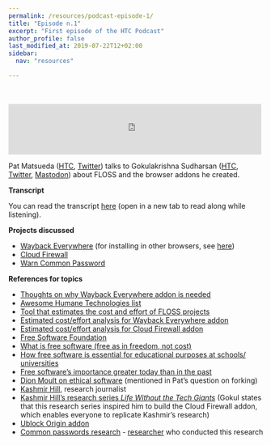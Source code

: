 ```yaml
---
permalink: /resources/podcast-episode-1/
title: "Episode n.1"
excerpt: "First episode of the HTC Podcast"
author_profile: false
last_modified_at: 2019-07-22T12+02:00
sidebar:
  nav: "resources"

---
```


<br/>
<br/>

<iframe src="https://archive.org/embed/htcpodcast1" width="500" height="100" frameborder="0" webkitallowfullscreen="true" mozallowfullscreen="true" allowfullscreen></iframe>

Pat Matsueda ([HTC](https://community.humanetech.com/u/patm), [Twitter](https://twitter.com/patmatsueda)) talks to Gokulakrishna Sudharsan ([HTC](https://community.humanetech.com/u/gkrishnaks), [Twitter](https://twitter.com/gkrishnaks), [Mastodon](https://framapiaf.org/@gkrishnaks)) about FLOSS and the browser addons he created.

**Transcript**

You can read the transcript [here](/resources/podcast-episode-1-transcript/) (open in a new tab to read along while listening).



**Projects discussed**

- [Wayback Everywhere](https://addons.mozilla.org/en-US/firefox/addon/wayback-everywhere) (for installing in other browsers, see [here](https://gitlab.com/gkrishnaks/WaybackEverywhere-Firefox/snippets/1739885))
- [Cloud Firewall](https://addons.mozilla.org/en-US/firefox/addon/cloud-firewall)
- [Warn Common Password](https://addons.mozilla.org/en-US/firefox/addon/warn-common-password)

**References for topics**

- [Thoughts on why Wayback Everywhere addon is needed](https://gitlab.com/gkrishnaks/WaybackEverywhere-Firefox/snippets/1799237)
- [Awesome Humane Technologies list](https://github.com/humanetech-community/awesome-humane-tech/blob/master/README.md)
- [Tool that estimates the cost and effort of FLOSS projects](https://www.openhub.net)
- [Estimated cost/effort analysis for Wayback Everywhere addon](https://www.openhub.net/p/WaybackEverywhere/estimated_cost)
- [Estimated cost/effort analysis for Cloud Firewall addon](https://www.openhub.net/p/cloud-firewall/estimated_cost)
- [Free Software Foundation](https://fsf.org)
- [What is free software (free as in freedom, not cost)](https://www.gnu.org/philosophy/free-sw.en.html)
- [How free software is essential for educational purposes at schools/ universities](https://www.gnu.org/education/education.html)
- [Free software’s importance greater today than in the past](https://www.gnu.org/philosophy/free-software-even-more-important.html)
- [Dion Moult on ethical software](https://thinkmoult.com/five-fundamental-facets-of-ethical-software.html) (mentioned in Pat’s question on forking)
- [Kashmir Hill](https://twitter.com/kashhill), research journalist
- [Kashmir Hill’s research series _Life Without the Tech Giants_](https://gizmodo.com/life-without-the-tech-giants-1830258056) (Gokul states that this research series inspired him to build the Cloud Firewall addon, which enables everyone to replicate Kashmir’s research)
- [Ublock Origin addon](https://addons.mozilla.org/en-US/firefox/addon/ublock-origin)
- [Common passwords research](https://github.com/berzerk0/Probable-Wordlists) - [researcher](https://berzerk0.github.io/GitPage/about/about-index.html) who conducted this research
